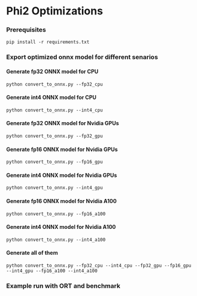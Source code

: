 # Phi2 Optimizations
### Prerequisites
`pip install -r requirements.txt`

### Export optimized onnx model for different senarios
#### Generate fp32 ONNX model for CPU
`python convert_to_onnx.py --fp32_cpu`
#### Generate int4 ONNX model for CPU
`python convert_to_onnx.py --int4_cpu`
#### Generate fp32 ONNX model for Nvidia GPUs
`python convert_to_onnx.py --fp32_gpu`
#### Generate fp16 ONNX model for Nvidia GPUs
`python convert_to_onnx.py --fp16_gpu`
#### Generate int4 ONNX model for Nvidia GPUs
`python convert_to_onnx.py --int4_gpu`
#### Generate fp16 ONNX model for Nvidia A100
`python convert_to_onnx.py --fp16_a100`
#### Generate int4 ONNX model for Nvidia A100
`python convert_to_onnx.py --int4_a100`
#### Generate all of them
`python convert_to_onnx.py --fp32_cpu --int4_cpu --fp32_gpu --fp16_gpu --int4_gpu --fp16_a100 --int4_a100`

### Example run with ORT and benchmark



